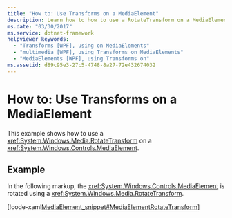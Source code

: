 ```yaml
---
title: "How to: Use Transforms on a MediaElement"
description: Learn how to how to use a RotateTransform on a MediaElement.
ms.date: "03/30/2017"
ms.service: dotnet-framework
helpviewer_keywords: 
  - "Transforms [WPF], using on MediaElements"
  - "multimedia [WPF], using Transforms on MediaElements"
  - "MediaElements [WPF], using Transforms on"
ms.assetid: d89c95e3-27c5-4748-8a27-72e432674032
---
```

# How to: Use Transforms on a MediaElement

This example shows how to use a <xref:System.Windows.Media.RotateTransform> on a <xref:System.Windows.Controls.MediaElement>.  
  
## Example  

 In the following markup, the <xref:System.Windows.Controls.MediaElement> is rotated using a <xref:System.Windows.Media.RotateTransform>.  
  
 [!code-xaml[MediaElement_snippet#MediaElementRotateTransform](~/samples/snippets/csharp/VS_Snippets_Wpf/MediaElement_snippet/CSharp/TransformExample.xaml#mediaelementrotatetransform)]
